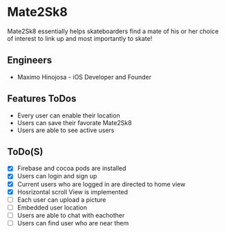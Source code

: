 # Mate2Sk8
Mate2Sk8 essentially helps skateboarders find a mate of his or her choice of interest to link up and most importantly to skate!

## Engineers
- Maximo Hinojosa - iOS Developer and Founder

## Features ToDos
- Every user can enable their location
- Users can save their favorate Mate2Sk8
- Users are able to see active users

## ToDo(S)
- [x] Firebase and cocoa pods are installed
- [x] Users can login and sign up
- [x] Current users who are logged in are directed to home view
- [x] Hosrizontal scroll View is implemented
- [ ] Each user can upload a picture
- [ ] Embedded user location
- [ ] Users are able to chat with eachother
- [ ] Users can find user who are near them

